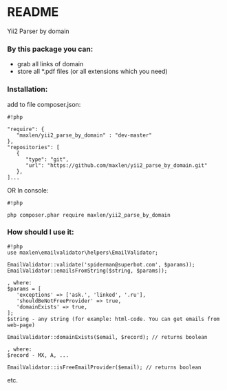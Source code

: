# README #

Yii2 Parser by domain

### By this package you can: ###

* grab all links of domain
* store all *.pdf files (or all extensions which you need)

### Installation: ###

add to file composer.json:

```
#!php

"require": {
   "maxlen/yii2_parse_by_domain" : "dev-master"
},
"repositories": [
   {
      "type": "git",
      "url": "https://github.com/maxlen/yii2_parse_by_domain.git"
   },
]...
```

OR In console:

```
#!php

php composer.phar require maxlen/yii2_parse_by_domain
```


### How should I use it: ###

```
#!php
use maxlen\emailvalidator\helpers\EmailValidator;

EmailValidator::validate('spiderman@superbot.com', $params));
EmailValidator::emailsFromString($string, $params));

, where:
$params = [
   'exceptions' => ['ask.', 'linked', '.ru'],
   'shouldBeNotFreeProvider' => true,
   'domainExists' => true,
];
$string - any string (for example: html-code. You can get emails from web-page)

EmailValidator::domainExists($email, $record); // returns boolean

, where:
$record - MX, A, ...

EmailValidator::isFreeEmailProvider($email); // returns boolean
```

etc.

